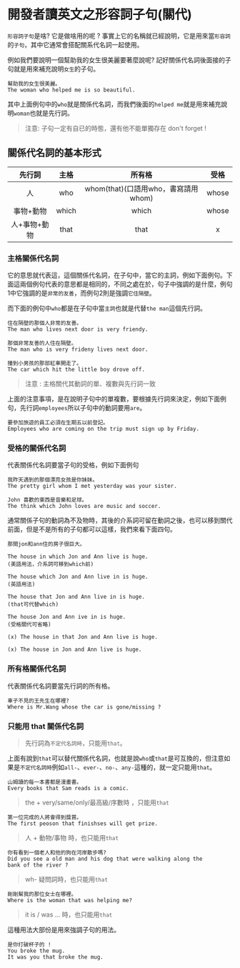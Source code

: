 # 開發者讀英文之形容詞子句(關代)

`形容詞子句`是啥? 它是做啥用的呢 ? 事實上它的名稱就已經說明，它是用來當`形容詞`的`子句`，其中它通常會搭配關系代名詞一起使用。

例如我們要說明一個幫助我的女生很美麗要著麼說呢? 記好關係代名詞後面接的子句就是用來補充說明`女生`的子句。

```
幫助我的女生很美麗。
The woman who helped me is so beautiful.
```
其中上面例句中的`who`就是關係代名詞，而我們後面的`helped me`就是用來補充說明`woman`也就是先行詞。

> 注意: 子句一定有自已的時態，還有他不能單獨存在 don't forget !

## 關係代名詞的基本形式

| 先行詞        | 主格           | 所有格  |受格|
| :-------------: |:-------------:| :-----:|:-----:|
| 人      | who| whom(that)(口語用who，書寫請用whom)|whose|
| 事物+動物      |which      |   which|whose|
| 人+事物+動物 | that     |    that |x|

### 主格關係代名詞
它的意思就代表這，這個關係代名詞，在子句中，當它的主詞，例如下面例句。下面這兩個例句代表的意思都是相同的，不同之處在於，句子中強調的是什麼，例句1中它強調的是`非常的友善`，而例句2則是強調`它住隔壁`。

而下面的例句中`who`都是在子句中當`主詞`也就是代替`the man`這個先行詞。

```
住在隔壁的那個人非常的友善。
The man who lives next door is very friendy.

那個非常友善的人住在隔壁。
The man who is very frideny lives next door.
```

```
撞到小男孩的那部紅車開走了。
The car which hit the little boy drove off.
```

> 注意 : 主格關代其動詞的單、複數與先行詞一致

上面的注意事項，是在說明子句中的單複數，要根據先行詞來決定，例如下面例句，先行詞`employees`所以子句中的動詞要用`are`。

```
要參加旅遊的員工必須在生期五以前登記。
Employees who are coming on the trip must sign up by Friday.
```

### 受格的關係代名詞
代表關係代名詞要當子句的受格，例如下面例句

```
我昨天遇到的那個漂亮女孩是你妹妹。
The pretty girl whom I met yesterday was your sister.

John 喜歡的東西是音樂和足球。
The think which John loves are music and soccer.
```
通常關係子句的動詞為不及物時，其後的介系詞可留在動詞之後，也可以移到關代前面，但是不是所有的子句都可以這樣，我們來看下面四句。

```
那間jon和ann住的房子很巨大。

The house in which Jon and Ann live is huge.
(美語用法，介系詞可移到which前)

The house which Jon and Ann live in is huge.
(英語用法)

The house that Jon and Ann live in is huge.
(that可代替which)

The house Jon and Ann ive in is huge.
(受格關代可省略)

(x) The house in that Jon and Ann live is huge.

(x) The house in Jon and Ann live is huge.
```

### 所有格關係代名詞
代表關係代名詞要當先行詞的所有格。

```
車子不見的王先生在哪裡?
Where is Mr.Wang whose the car is gone/missing ?
```

### 只能用 that 關係代名詞


> 先行詞為`不定代名詞時`，只能用`that`。

上面有說到`that`可以替代關係代名詞，也就是說`who`或`that`是可互換的，但注意如果是`不定代名詞時`例如`all-`、`ever-`、`no-`、`any-`這種的，就一定只能用`that`。

```
山姆讀的每一本書都是漫畫書。
Every books that Sam reads is a comic.
```
> the + very/same/only/最高級/序數時 ，只能用`that`

```
第一位完成的人將會得到獎賞。
The first peoson that finishses will get prize.
```

> 人 + 動物/事物 時，也只能用`that`

```
你有看到一個老人和他的狗在河岸散步嗎?
Did you see a old man and his dog that were walking along the 
bank of the river ?
```

> wh- 疑問詞時，也只能用`that`

```
剛剛幫我的那位女士在哪裡。
Where is the woman that was helping me?
```

> it is / was ... 時，也只能用`that`

這種用法大部份是用來強調子句的用法。

```
是你打破杯子的 ! 
You broke the mug.
It was you that broke the mug.
```


